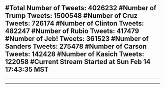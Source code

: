 #Total Number of Tweets: 4026232 
#Number of Trump Tweets: 1500548
#Number of Cruz Tweets: 726174
#Number of Clinton Tweets: 482247
#Number of Rubio Tweets: 417479
#Number of Jeb! Tweets: 361523
#Number of Sanders Tweets: 275478
#Number of Carson Tweets: 142428
#Number of Kasich Tweets: 122058
#Current Stream Started at Sun Feb 14 17:43:35 MST
---
---
---
